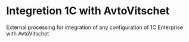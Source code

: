 # Integretion 1C with AvtoVitschet
External processing for integration of any configuration of 1C Enterprise with AvtoVitschet

